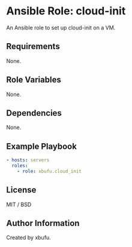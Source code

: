 Ansible Role: cloud-init
=========

An Ansible role to set up cloud-init on a VM.

Requirements
------------

None.

Role Variables
--------------

None.

Dependencies
------------

None.

Example Playbook
----------------

```yml
- hosts: servers
  roles:
    - role: xbufu.cloud_init
```

License
-------

MIT / BSD

Author Information
------------------

Created by xbufu.
